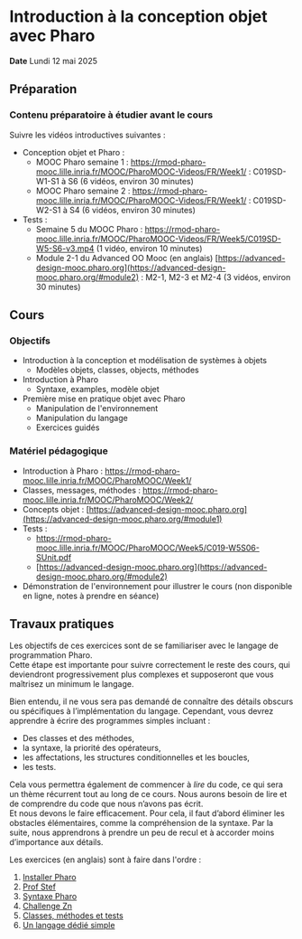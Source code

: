 # Introduction à la conception objet avec Pharo
**Date** Lundi 12 mai 2025

## Préparation 

### Contenu préparatoire à étudier **avant** le cours

Suivre les vidéos introductives suivantes :

- Conception objet et Pharo :
    - MOOC Pharo semaine 1 : https://rmod-pharo-mooc.lille.inria.fr/MOOC/PharoMOOC-Videos/FR/Week1/ : C019SD-W1-S1 à S6 (6 vidéos, environ 30 minutes)  
    - MOOC Pharo semaine 2 : https://rmod-pharo-mooc.lille.inria.fr/MOOC/PharoMOOC-Videos/FR/Week1/ : C019SD-W2-S1 à S4 (6 vidéos, environ 30 minutes)  
- Tests : 
    - Semaine 5 du MOOC Pharo : https://rmod-pharo-mooc.lille.inria.fr/MOOC/PharoMOOC-Videos/FR/Week5/C019SD-W5-S6-v3.mp4 (1 vidéo, environ 10 minutes)
    - Module 2-1 du Advanced OO Mooc (en anglais) [https://advanced-design-mooc.pharo.org](https://advanced-design-mooc.pharo.org/#module2) : M2-1, M2-3 et M2-4 (3 vidéos, environ 30 minutes)
    

## Cours

### Objectifs

- Introduction à la conception et modélisation de systèmes à objets
    - Modèles objets, classes, objects, méthodes
- Introduction à Pharo
    - Syntaxe, examples, modèle objet
- Première mise en pratique objet avec Pharo
    - Manipulation de l'environnement
    - Manipulation du langage
    - Exercices guidés

### Matériel pédagogique

- Introduction à Pharo : https://rmod-pharo-mooc.lille.inria.fr/MOOC/PharoMOOC/Week1/
- Classes, messages, méthodes : https://rmod-pharo-mooc.lille.inria.fr/MOOC/PharoMOOC/Week2/
- Concepts objet : [https://advanced-design-mooc.pharo.org](https://advanced-design-mooc.pharo.org/#module1)
- Tests :
    - https://rmod-pharo-mooc.lille.inria.fr/MOOC/PharoMOOC/Week5/C019-W5S06-SUnit.pdf
    - [https://advanced-design-mooc.pharo.org](https://advanced-design-mooc.pharo.org/#module2)
- Démonstration de l'environnement pour illustrer le cours (non disponible en ligne, notes à prendre en séance)


## Travaux pratiques

Les objectifs de ces exercices sont de se familiariser avec le langage de programmation Pharo.  
Cette étape est importante pour suivre correctement le reste des cours, qui deviendront progressivement plus complexes et supposeront que vous maîtrisez un minimum le langage.

Bien entendu, il ne vous sera pas demandé de connaître des détails obscurs ou spécifiques à l’implémentation du langage. 
Cependant, vous devrez apprendre à écrire des programmes simples incluant :

- Des classes et des méthodes,  
- la syntaxe, la priorité des opérateurs,  
- les affectations, les structures conditionnelles et les boucles,  
- les tests.

Cela vous permettra également de commencer à *lire* du code, ce qui sera un thème récurrent tout au long de ce cours.
Nous aurons besoin de lire et de comprendre du code que nous n’avons pas écrit.  
Et nous devons le faire efficacement.
Pour cela, il faut d’abord éliminer les obstacles élémentaires, comme la compréhension de la syntaxe. 
Par la suite, nous apprendrons à prendre un peu de recul et à accorder moins d’importance aux détails.

Les exercices (en anglais) sont à faire dans l'ordre :

1) [Installer Pharo](/2%20-%20Exercices/E01%20-%20installing-pharo.md)
2) [Prof Stef](/2%20-%20Exercices/E02%20-%20Prof%20Stef.md)
3) [Syntaxe Pharo](https://rmod-pharo-mooc.lille.inria.fr/MOOC/PharoMOOC/Week1/Exo-Expressions-LiteralObjects-FR.pdf)
4) [Challenge Zn](https://rmod-pharo-mooc.lille.inria.fr/MOOC/PharoMOOC/Week1/Challenge0-FR.pdf)
5) [Classes, méthodes et tests](/2%20-%20Exercices/E03%20-%20Writing%20classes,%20methods,%20and%20tests.md)
6) [Un langage dédié simple](/2%20-%20Exercices/E04%20-%20Crafting%20a%20DSL.md)